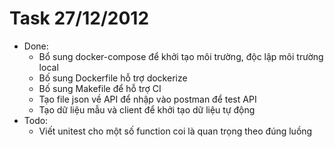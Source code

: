 # Task 27/12/2012
- Done: 
    + Bổ sung docker-compose để khởi tạo môi trường, độc lập môi trường local 
    + Bố sung Dockerfile hỗ trợ dockerize 
    + Bố sung Makefile để hỗ trợ CI
    + Tạo file json về API để nhập vào postman để test API 
    + Tạo dữ liệu mẫu và client để khởi tạo dữ liệu tự động 
- Todo:
    + Viết unitest cho một số function coi là quan trọng theo đúng luồng 
